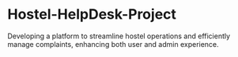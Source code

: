 # Hostel-HelpDesk-Project
Developing a platform to streamline hostel operations and efficiently manage complaints, enhancing both user and admin experience.
